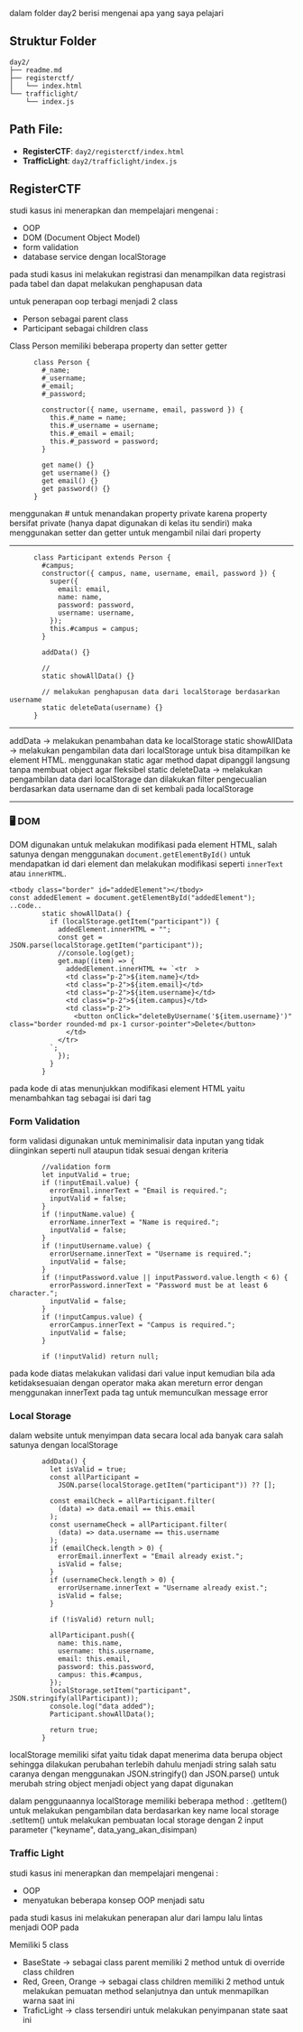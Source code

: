 dalam folder day2 berisi mengenai apa yang saya pelajari

## Struktur Folder

```
day2/
├── readme.md
├── registerctf/
│   └── index.html
└── trafficlight/
    └── index.js
```

## Path File:

- **RegisterCTF**: `day2/registerctf/index.html`
- **TrafficLight**: `day2/trafficlight/index.js`

## RegisterCTF

studi kasus ini menerapkan dan mempelajari mengenai :

- OOP
- DOM (Document Object Model)
- form validation
- database service dengan localStorage

pada studi kasus ini melakukan registrasi dan menampilkan data registrasi pada tabel dan dapat melakukan penghapusan data

untuk penerapan oop terbagi menjadi 2 class

- Person sebagai parent class
- Participant sebagai children class

Class Person memiliki beberapa property dan setter getter

```
      class Person {
        #_name;
        #_username;
        #_email;
        #_password;

        constructor({ name, username, email, password }) {
          this.#_name = name;
          this.#_username = username;
          this.#_email = email;
          this.#_password = password;
        }

        get name() {}
        get username() {}
        get email() {}
        get password() {}
      }
```

menggunakan # untuk menandakan property private
karena property bersifat private (hanya dapat digunakan di kelas itu sendiri) maka menggunakan setter dan getter untuk mengambil nilai dari property


---

```
      class Participant extends Person {
        #campus;
        constructor({ campus, name, username, email, password }) {
          super({
            email: email,
            name: name,
            password: password,
            username: username,
          });
          this.#campus = campus;
        }

        addData() {}

        //
        static showAllData() {}

        // melakukan penghapusan data dari localStorage berdasarkan username
        static deleteData(username) {}
      }
```


---

addData -> melakukan penambahan data ke localStorage
static showAllData -> melakukan pengambilan data dari localStorage untuk bisa ditampilkan ke element HTML. menggunakan static agar method dapat dipanggil langsung tanpa membuat object agar fleksibel
static deleteData -> melakukan pengambilan data dari localStorage dan dilakukan filter pengecualian berdasarkan data username dan di set kembali pada localStorage


---

### 🖥️ DOM

DOM digunakan untuk melakukan modifikasi pada element HTML, salah satunya dengan menggunakan `document.getElementById()` untuk mendapatkan id dari element dan melakukan modifikasi seperti `innerText` atau `innerHTML`.

```
<tbody class="border" id="addedElement"></tbody>
const addedElement = document.getElementById("addedElement");
..code..
        static showAllData() {
          if (localStorage.getItem("participant")) {
            addedElement.innerHTML = "";
            const get = JSON.parse(localStorage.getItem("participant"));
            //console.log(get);
            get.map((item) => {
              addedElement.innerHTML += `<tr  >
              <td class="p-2">${item.name}</td>
              <td class="p-2">${item.email}</td>
              <td class="p-2">${item.username}</td>
              <td class="p-2">${item.campus}</td>
              <td class="p-2">
                <button onClick="deleteByUsername('${item.username}')" class="border rounded-md px-1 cursor-pointer">Delete</button>
              </td>
            </tr>
          `;
            });
          }
        }
```

pada kode di atas menunjukkan modifikasi element HTML yaitu menambahkan tag <tr> sebagai isi dari tag <tbody>

### Form Validation

form validasi digunakan untuk meminimalisir data inputan yang tidak diinginkan seperti null ataupun tidak sesuai dengan kriteria

```
        //validation form
        let inputValid = true;
        if (!inputEmail.value) {
          errorEmail.innerText = "Email is required.";
          inputValid = false;
        }
        if (!inputName.value) {
          errorName.innerText = "Name is required.";
          inputValid = false;
        }
        if (!inputUsername.value) {
          errorUsername.innerText = "Username is required.";
          inputValid = false;
        }
        if (!inputPassword.value || inputPassword.value.length < 6) {
          errorPassword.innerText = "Password must be at least 6 character.";
          inputValid = false;
        }
        if (!inputCampus.value) {
          errorCampus.innerText = "Campus is required.";
          inputValid = false;
        }

        if (!inputValid) return null;
```

pada kode diatas melakukan validasi dari value input kemudian bila ada ketidaksesuaian dengan operator maka akan mereturn error dengan menggunakan innerText pada tag <span> untuk memunculkan message error

### Local Storage

dalam website untuk menyimpan data secara local ada banyak cara salah satunya dengan localStorage

```
        addData() {
          let isValid = true;
          const allParticipant =
            JSON.parse(localStorage.getItem("participant")) ?? [];

          const emailCheck = allParticipant.filter(
            (data) => data.email == this.email
          );
          const usernameCheck = allParticipant.filter(
            (data) => data.username == this.username
          );
          if (emailCheck.length > 0) {
            errorEmail.innerText = "Email already exist.";
            isValid = false;
          }
          if (usernameCheck.length > 0) {
            errorUsername.innerText = "Username already exist.";
            isValid = false;
          }

          if (!isValid) return null;

          allParticipant.push({
            name: this.name,
            username: this.username,
            email: this.email,
            password: this.password,
            campus: this.#campus,
          });
          localStorage.setItem("participant", JSON.stringify(allParticipant));
          console.log("data added");
          Participant.showAllData();

          return true;
        }
```

localStorage memiliki sifat yaitu tidak dapat menerima data berupa object sehingga dilakukan perubahan terlebih dahulu menjadi string salah satu caranya dengan menggunakan JSON.stringify() dan JSON.parse() untuk merubah string object menjadi object yang dapat digunakan

dalam penggunaannya localStorage memiliki beberapa method :
.getItem() untuk melakukan pengambilan data berdasarkan key name local storage
.setItem() untuk melakukan pembuatan local storage dengan 2 input parameter ("keyname", data_yang_akan_disimpan)

### Traffic Light

studi kasus ini menerapkan dan mempelajari mengenai :

- OOP
- menyatukan beberapa konsep OOP menjadi satu

pada studi kasus ini melakukan penerapan alur dari lampu lalu lintas menjadi OOP pada 

Memiliki 5 class

- BaseState -> sebagai class parent memiliki 2 method untuk di override class children
- Red, Green, Orange -> sebagai class children memiliki 2 method untuk melakukan pemuatan method selanjutnya dan untuk menmapilkan warna saat ini
- TraficLight -> class tersendiri untuk melakukan penyimpanan state saat ini 


